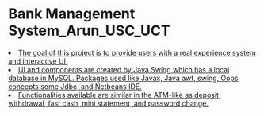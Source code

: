 # Bank Management System_Arun_USC_UCT
<u>
<li>The goal of this project is to provide users with a real experience system and interactive UI.
<li>UI and components are created by Java Swing which has a local database in MySQL. Packages used like Javax, Java awt, swing, Oops concepts some Jdbc, and Netbeans IDE.
<li>Functionalities available are similar in the ATM-like as deposit, withdrawal, fast cash, mini statement, and password change.

